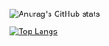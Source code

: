 ![Anurag's GitHub stats](https://github-readme-stats.vercel.app/api?username=P4sTela&theme=dark&show_icons=true)

[![Top Langs](https://github-readme-stats.vercel.app/api/top-langs/?username=P4sTela&theme=dark)](https://github.com/anuraghazra/github-readme-stats)
